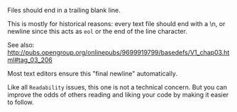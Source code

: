 Files should end in a trailing blank line.

This is mostly for historical reasons: every text file should end with a \n,
or newline since this acts as `eol` or the end of the line character.

See also: http://pubs.opengroup.org/onlinepubs/9699919799/basedefs/V1_chap03.html#tag_03_206

Most text editors ensure this "final newline" automatically.

Like all `Readability` issues, this one is not a technical concern.
But you can improve the odds of others reading and liking your code by making
it easier to follow.
